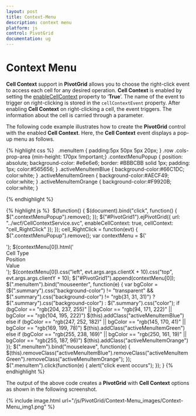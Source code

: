 ```yaml
---
layout: post
title: Context-Menu
description: context menu
platform: js
control: PivotGrid
documentation: ug
---
```


# Context Menu

**Cell Context** support in **PivotGrid** allows you to choose the right-click event to access each cell for any desired operation. **Cell Context** is enabled by setting the [enableCellContext](/js/api/ejPivotGrid#enablecellcontextspan-classtype-signature-type-booleanbooleanspan) property to ‘**True**’. The name of the event to trigger on right-clicking is stored in the `cellContextEvent` property. After enabling **Cell Context** on right-clicking a cell, the event triggers. The information about the cell is carried through a parameter.

The following code example illustrates how to create the **PivotGrid** control with the enabled **Cell Context**. Here, the **Cell Context** event displays a pop-up menu as follows.

{% highlight css %}
 
        .menuItem {
            padding:5px 50px 5px 20px;
        }
        .row .cols-prop-area {min-height: 170px !important;}
        .contextMenuPopup {
            position: absolute;
            background-color: #e6e6e6;
            border: #BBBCBB solid 1px;
            padding: 1px;
            color:#565656;
        }
        .activeMenuItemBlue {
            background-color:#66C1DC;
            color:white;
        }
        .activeMenuItemGreen {
            background-color:#AECF49;
            color:white;
        }
        .activeMenuItemOrange {
            background-color:#F9920B;
            color:white;
        }

{% endhighlight %}

{% highlight js %}
 $(function() {
    $(document).bind("click", function() {
        $(".contextMenuPopup").remove();
    });
    $("#PivotGrid1").ejPivotGrid({
        url: "../wcf/CellContextService.svc",
        enableCellContext: true,
        cellContext: "cell_RightClick"
    });
});
cell_RightClick = function(evt) {
    $(".contextMenuPopup").remove();
    var contextMenu = $('<div class="contextMenuPopup"></div>');
    $(contextMenu[0]).html('<div class="menuItem">Cell Type</div><div class="menuItem">Position</div><div class="menuItem">Value</div>');
    $(contextMenu[0]).css("left", evt.args.args.clientX + 10).css("top", evt.args.args.clientY + 10);
    $("#PivotGrid1").append(contextMenu[0]);
    $(".menuItem").bind("mouseenter", function(e) {
        var bgColor = ($(".summary").css("background-color") != "transparent" && $(".summary").css("background-color") != "rgb(31, 31, 31)") ? $(".summary").css("background-color") : $(".summary").css("color");
        if (bgColor == "rgb(204, 237, 255)" || bgColor == "rgb(94, 171, 222)" || bgColor == "rgb(104, 195, 222)")
            $(this).addClass("activeMenuItemBlue")
        else if (bgColor == "rgb(247, 252, 182)" || bgColor == "rgb(145, 170, 41)" || bgColor == "rgb(169, 199, 78)")
            $(this).addClass("activeMenuItemGreen")
        else if (bgColor == "rgb(255, 238, 169)" || bgColor == "rgb(250, 161, 19)" || bgColor == "rgb(255, 187, 96)")
            $(this).addClass("activeMenuItemOrange")
    });
    $(".menuItem").bind("mouseleave", function(e) {
        $(this).removeClass("activeMenuItemBlue").removeClass("activeMenuItemGreen").removeClass("activeMenuItemOrange");
    });
    $(".menuItem").click(function(e) {
        alert("click event occurs");
    });
}
{% endhighlight %}

The output of the above code creates a **PivotGrid** with **Cell Context** options as shown in the following screenshot.

{% include image.html url="/js/PivotGrid/Context-Menu_images/Context-Menu_img1.png" %}

